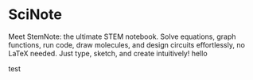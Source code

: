 # SciNote
Meet StemNote: the ultimate STEM notebook. Solve equations, graph functions, run code, draw molecules, and design circuits effortlessly, no LaTeX needed. Just type, sketch, and create intuitively!
hello

test
